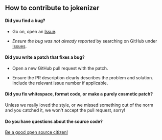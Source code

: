 ## How to contribute to jokenizer

#### **Did you find a bug?**
* Go on, open an [Issue](https://github.com/umutozel/jokenizer/issues/new).

* *Ensure the bug was not already reported* by searching on GitHub under [Issues](https://github.com/umutozel/jokenizer/issues).

#### **Did you write a patch that fixes a bug?**

* Open a new GitHub pull request with the patch.

* Ensure the PR description clearly describes the problem and solution. Include the relevant issue number if applicable.

#### **Did you fix whitespace, format code, or make a purely cosmetic patch?**

Unless we really loved the style, or we missed something out of the norm and you catched it, we won't accept the pull request, sorry!

#### **Do you have questions about the source code?**

[Be a good open source citizen!](https://hackernoon.com/being-a-good-open-source-citizen-9060d0ab9732)
